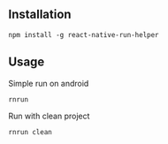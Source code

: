 **Installation**
----------------

    npm install -g react-native-run-helper

**Usage**
---------
   Simple run on android

    rnrun

Run with clean project

    rnrun clean